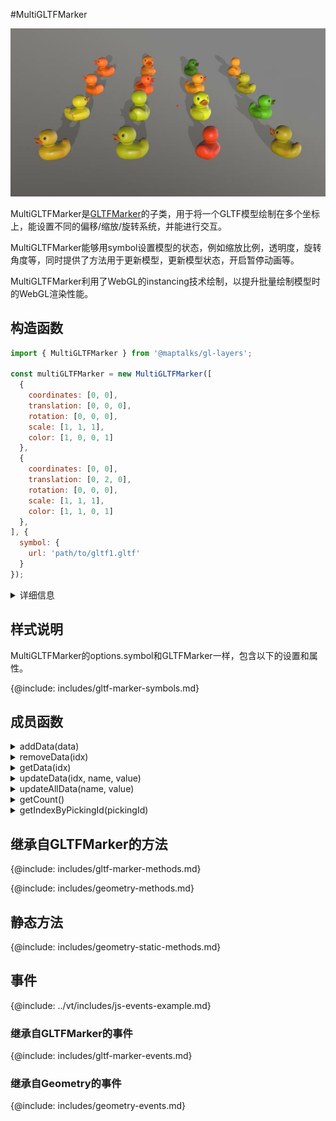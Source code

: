 #MultiGLTFMarker

![绘制效果](./assets/multi-gltf-marker.jpg)

MultiGLTFMarker是[GLTFMarker](../gltf-marker)的子类，用于将一个GLTF模型绘制在多个坐标上，能设置不同的偏移/缩放/旋转系统，并能进行交互。

MultiGLTFMarker能够用symbol设置模型的状态，例如缩放比例，透明度，旋转角度等，同时提供了方法用于更新模型，更新模型状态，开启暂停动画等。

MultiGLTFMarker利用了WebGL的instancing技术绘制，以提升批量绘制模型时的WebGL渲染性能。

## 构造函数

```javascript
import { MultiGLTFMarker } from '@maptalks/gl-layers';

const multiGLTFMarker = new MultiGLTFMarker([
  {
    coordinates: [0, 0],
    translation: [0, 0, 0],
    rotation: [0, 0, 0],
    scale: [1, 1, 1],
    color: [1, 0, 0, 1]
  },
  {
    coordinates: [0, 0],
    translation: [0, 2, 0],
    rotation: [0, 0, 0],
    scale: [1, 1, 1],
    color: [1, 1, 0, 1]
  },
], {
  symbol: {
    url: 'path/to/gltf1.gltf'
  }
});
```
<details><summary>详细信息</summary>
<div>
参数：

* data\* **Object[]** Marker数据，其中每个数据对象包含的属性如下：

{@include: includes/multi-gltf-marker-data.md}

* options\* **Object** 配置参数，可选的配置项如下：

| 配置名               |  类型   |  描述                     | 默认值 |
|  ------             | :----:  | ----                      |   :-----------:  |
{@include: includes/gltf-marker-options.md}
{@include: includes/geometry-options.md}

</div>
</details>

## 样式说明

MultiGLTFMarker的options.symbol和GLTFMarker一样，包含以下的设置和属性。

{@include: includes/gltf-marker-symbols.md}

## 成员函数

<details><summary>addData(data)</summary>
<div>
<br/>

增加一个数据项，数据项的属性如下：

{@include: includes/multi-gltf-marker-data.md}

参数：

* data **Object** 数据项

返回：

* this

</div>
</details>

<details><summary>removeData(idx)</summary>
<div>
<br/>

删除一个数据项。

参数：

* idx **Number** 数据项的序号

返回：

* this

</div>
</details>

<details><summary>getData(idx)</summary>
<div>
<br/>

获取一个数据项。

参数：

* idx **Number** 数据项的序号

返回：

* Object

</div>
</details>

<details><summary>updateData(idx, name, value)</summary>
<div>
<br/>

更新一个数据项。

```js
const multiGLTFMarker = new MultiGLTFMarker([
  {
    coordinates: [0, 0],
    translation: [0, 0, 0],
    rotation: [0, 0, 0],
    scale: [1, 1, 1],
    color: [1, 0, 0, 1]
  },
  {
    coordinates: [0, 0],
    translation: [0, 2, 0],
    rotation: [0, 0, 0],
    scale: [1, 1, 1],
    color: [1, 1, 0, 1]
  },
], {
  symbol: {
    url: 'path/to/gltf1.gltf'
  }
});

multiGLTFMarker.updateData(0, 'color', [0, 1, 0, 1]);
```

参数：

* idx **Number** 数据项的序号
* name **String** 要更新的属性
* value **Number[]** 属性的值

返回：

* Object

</div>
</details>

<details><summary>updateAllData(name, value)</summary>
<div>
<br/>

更新所有数据项的属性值。

```js
const multiGLTFMarker = new MultiGLTFMarker([
  {
    coordinates: [0, 0],
    translation: [0, 0, 0],
    rotation: [0, 0, 0],
    scale: [1, 1, 1],
    color: [1, 0, 0, 1]
  },
  {
    coordinates: [0, 0],
    translation: [0, 2, 0],
    rotation: [0, 0, 0],
    scale: [1, 1, 1],
    color: [1, 1, 0, 1]
  },
], {
  symbol: {
    url: 'path/to/gltf1.gltf'
  }
});

multiGLTFMarker.updateAllData('color', [0, 1, 0, 1]);
```

参数：

* name **String** 要更新的属性
* value **Number[]** 属性的值

返回：

* Object

</div>
</details>

<details><summary>getCount()</summary>
<div>
<br/>

获取数据项的数量。

返回：

* Number

</div>
</details>

<details><summary>getIndexByPickingId(pickingId)</summary>
<div>
<br/>

用pickingId获取数据的序号。

pickingId是用identify或identifyAtPoint方法选取出的数据中，标识数据的一个内部id值。

返回：

* Number

</div>
</details>

## 继承自GLTFMarker的方法

{@include: includes/gltf-marker-methods.md}

{@include: includes/geometry-methods.md}

## 静态方法

{@include: includes/geometry-static-methods.md}

## 事件

{@include: ../vt/includes/js-events-example.md}

### 继承自GLTFMarker的事件

{@include: includes/gltf-marker-events.md}

### 继承自Geometry的事件

{@include: includes/geometry-events.md}